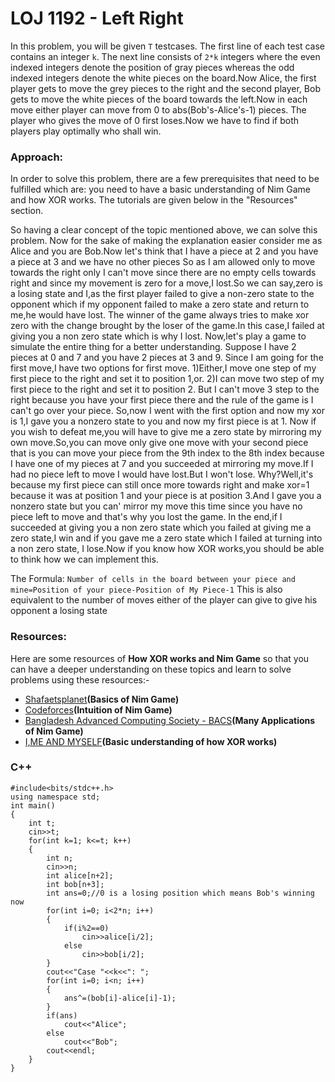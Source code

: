 # LOJ 1192 - Left Right

In this problem, you will be given `T` testcases. The first line of each test case contains an integer `k`. The next line consists of `2*k` integers where the even indexed integers denote the position of gray pieces whereas the odd indexed integers denote the white pieces on the board.Now Alice, the first player gets to move the grey pieces to the right and the second player, Bob gets to move the white pieces of the board towards the left.Now in each move either player can move from 0 to abs(Bob's-Alice's-1) pieces.
The player who gives the move of 0 first loses.Now we have to find if both players play optimally who shall win.


### Approach:
In order to solve this problem, there are a few prerequisites that need to be fulfilled which are: you need to have a basic understanding of Nim Game and how XOR works. The tutorials are given below in the "Resources" section.

So having a clear concept of the topic mentioned above, we can solve this problem.
Now for the sake of making the explanation easier consider me as Alice and you are Bob.Now let's think that I have a piece at 2 and you have a piece at 3 and we have no other pieces
So as I am allowed only to move towards the right only I can't move since there are no empty cells towards right and since my movement is zero for a move,I lost.So we can say,zero is a losing state and I,as the first player failed to give a non-zero state to the opponent which if my opponent failed to make a zero state and return to me,he would
have lost.
The winner of the game always tries to make xor zero with the change brought by the loser of the game.In this case,I failed at giving you a non zero state which is why I lost.
Now,let's play a game to simulate the entire thing for a better understanding.
Suppose I have 2 pieces at 0 and 7 and you have 2 pieces at 3 and 9.
Since I am going for the first move,I have two options for first move.
1)Either,I move one step of my first piece to the right and set it to position 1,or.
2)I can move two step of my first piece to the right and set it to position 2.
But I can't move 3 step to the right because you have your first piece there and the rule of the game is I can't go over your piece.
So,now I went with the first option and now my xor is 1,I gave you a nonzero state to you and now my first piece is at 1. Now if you wish to defeat me,you will have to give me a zero state by mirroring my own move.So,you can move only give one move with your second piece that is you can move your piece from the 9th index to the 8th index because I have one of my pieces at 7 and you succeeded at mirroring my move.If I had no piece left to move I would have lost.But I won't lose. Why?Well,it's because my first piece can still once more towards right and make xor=1 because it was at position 1 and your piece is at position 3.And I gave you a nonzero state but you can' mirror my move this time since you have no piece left to move and that's why you lost the game.
In the end,if I succeeded at giving you a  non zero state which you failed at giving me a zero state,I win and if you gave me a zero state which I failed at turning into a non zero state, I lose.Now if you know how XOR works,you should be able to think how we can implement this.

The Formula:
```Number of cells in the board between your piece and mine=Position of your piece-Position of My Piece-1```
This is also equivalent to the number of moves either of the player can give to give his opponent a  losing state

### Resources:
Here are some resources of **How XOR works and Nim Game** so that you can have a deeper understanding on these topics and learn to solve problems using these resources:-

- [Shafaetsplanet](http://www.shafaetsplanet.com/?p=2608)**(Basics of Nim Game)**
- [Codeforces](https://codeforces.com/blog/entry/66040)**(Intuition of Nim Game)**
- [Bangladesh Advanced Computing Society - BACS](https://www.youtube.com/watch?v=2GoUYpQlAUY&t=9419s)**(Many Applications of Nim Game)**
- [I,ME AND MYSELF](http://zobayer.blogspot.com/2009/12/bitwise-operations-in-cc-part-1.html)**(Basic understanding of how XOR works)**

### C++
```
#include<bits/stdc++.h>
using namespace std;
int main()
{
    int t;
    cin>>t;
    for(int k=1; k<=t; k++)
    {
        int n;
        cin>>n;
        int alice[n+2];
        int bob[n+3];
        int ans=0;//0 is a losing position which means Bob's winning now
        for(int i=0; i<2*n; i++)
        {
            if(i%2==0)
                cin>>alice[i/2];
            else
                cin>>bob[i/2];
        }
        cout<<"Case "<<k<<": ";
        for(int i=0; i<n; i++)
        {
            ans^=(bob[i]-alice[i]-1);
        }
        if(ans)
            cout<<"Alice";
        else
            cout<<"Bob";
        cout<<endl;
    }
}
```
